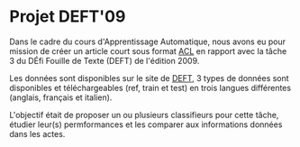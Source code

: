 # Projet DEFT'09
Dans le cadre du cours d'Apprentissage Automatique, nous avons eu pour mission de créer
un article court sous format [ACL](https://github.com/acl-org/acl-style-files) en 
rapport avec la tâche 3 du DÉfi Fouille de Texte (DEFT) de l'édition 2009. 

Les données sont disponibles sur le site de [DEFT](https://deft.lisn.upsaclay.fr/), 3
types de données sont disponibles et téléchargeables (ref, train et test) en trois 
langues différentes (anglais, français et italien).

L'objectif était de proposer un ou plusieurs classifieurs pour cette tâche, étudier
leur(s) permformances et les comparer aux informations données dans les actes.
